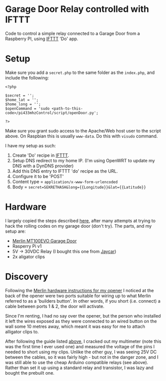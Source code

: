 # Garage Door Relay controlled with IFTTT
Code to control a simple relay connected to a Garage Door from a Raspberry PI, using [IFTTT](http://www.ifttt.com/) 'Do' app. 

# Setup

Make sure you add a `secret.php` to the same folder as the `index.php`, and include the following:

    <?php
    
    $secret = '';
    $home_lat = '';
    $home_long = '';
    $openCommand = 'sudo <path-to-this-code>/pi433mhzControl/script/openDoor.py';
    
    ?>

Make sure you grant sudo access to the Apache/Web host user to the script above. On Raspbian this is usually `www-data`. Do this with `visudo` command. 

I have my setup as such:

1. Create 'Do' recipe in [IFTTT](http://www.ifttt.com/). 
2. Setup DNS redirect to my home IP.  (I'm using OpenWRT to update my DNS with a DynDNS provider)
3. Add this DNS entry to IFTTT 'do' recipe as the URL. 
4. Configure it to be 'POST' 
5. Content type = `application/x-www-form-urlencoded`
6. Body = `secret=SEKRETHASH&long={{Longitude}}&lat={{Latitude}}`

# Hardware

I largely copied the steps described [here](http://www.instructables.com/id/Arduino-WiFi-Garage-Door-Opener/), after many attempts at trying to hack the rolling codes on my garage door (don't try). The parts, and my setup are:

* [Merlin MT100EVO Garage Door](http://www.gomerlin.com.au/products/garage-door-opener/sectional-garage-door/Tiltmaster)
* Rasperry Pi v1
* 5V -> 30VDC Relay (I bought this one from [Jaycar](https://www.jaycar.com.au/arduino-compatible-5v-relay-board/p/XC4419))
* 2x aligator clips 

# Discovery

Following the [Merlin hardware instructions for my opener](http://www.gomerlin.com.au/getattachment/e5b51def-90c6-488a-b2e5-939ca5bc196d/MT100EVO-installation-manual) I noticed at the back of the opener were two ports suitable for wiring up to what Merlin referred to as a 'builders button'. In other words, if you short (i.e. connect) a cable between ports 1 & 2, the door will activate. 

Since I'm renting, I had no say over the opener, but the person who installed it left the wires exposed as they were connected to an wired button on the wall some 10 metres away, which meant it was easy for me to attach alligator clips to. 

After following the guide listed [above](http://www.instructables.com/id/Arduino-WiFi-Garage-Door-Opener/), I cracked out my multimeter (note this was the first time I ever used one) and measured the voltage of the pins I needed to short using my clips. Unlike the other guy, I was seeing 25V DC between the cables, so it was fairly high - but not in the danger zone, and I was still able to use the cheap Arduino compatible relays (see above). Rather than set it up using a standard relay and transistor, I was lazy and bought the prebuilt one. 









